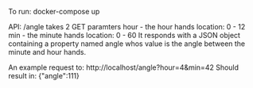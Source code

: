 To run:
docker-compose up

API:
/angle takes 2 GET paramters
    hour - the hour hands location: 0 - 12
    min - the minute hands location: 0 - 60
It responds with a JSON object containing a property named angle whos value is the angle between the minute and hour hands.

An example request to:
    http://localhost/angle?hour=4&min=42
Should result in:
    {"angle":111}

